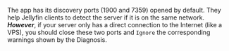 The app has its discovery ports (1900 and 7359) opened by default.
They help Jellyfin clients to detect the server if it is on the same network.
***However***, if your server only has a direct connection to the Internet (like a VPS), you should close these two ports and `Ignore` the corresponding warnings shown by the Diagnosis.
